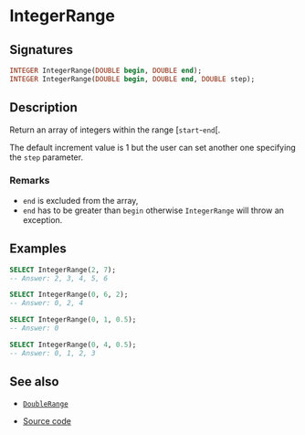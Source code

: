 # IntegerRange

## Signatures

```sql
INTEGER IntegerRange(DOUBLE begin, DOUBLE end);
INTEGER IntegerRange(DOUBLE begin, DOUBLE end, DOUBLE step);
```

## Description

Return an array of integers within the range [`start`-`end`[.

The default increment value is 1 but the user can set another one specifying the `step` parameter.

### Remarks

* `end` is excluded from the array,
* `end` has to be greater than `begin` otherwise `IntegerRange` will throw an exception.

## Examples

```sql
SELECT IntegerRange(2, 7);
-- Answer: 2, 3, 4, 5, 6
```

```sql
SELECT IntegerRange(0, 6, 2);
-- Answer: 0, 2, 4
```

```sql
SELECT IntegerRange(0, 1, 0.5);
-- Answer: 0
```

```sql
SELECT IntegerRange(0, 4, 0.5);
-- Answer: 0, 1, 2, 3
```

## See also

* [`DoubleRange`](../DoubleRange)

* <a href="https://github.com/orbisgis/h2gis/blob/master/h2gis-functions/src/main/java/org/h2gis/functions/system/IntegerRange.java" target="_blank">Source code</a>
